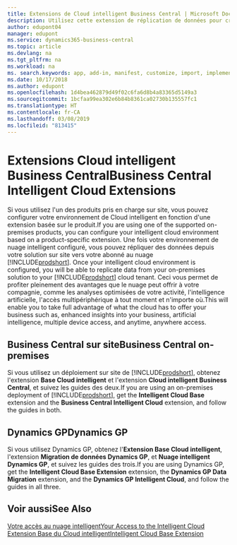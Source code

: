 ```yaml
---
title: Extensions de Cloud intelligent Business Central | Microsoft Docs
description: Utilisez cette extension de réplication de données pour créer une copie cloud de vos données afin d'être connecté au Cloud intelligent.
author: edupont04
manager: edupont
ms.service: dynamics365-business-central
ms.topic: article
ms.devlang: na
ms.tgt_pltfrm: na
ms.workload: na
ms. search.keywords: app, add-in, manifest, customize, import, implement
ms.date: 10/17/2018
ms.author: edupont
ms.openlocfilehash: 1d4bea462879d49f02c6fa6d8b4a83365d5149a3
ms.sourcegitcommit: 1bcfaa99ea302e6b84b8361ca02730b135557fc1
ms.translationtype: HT
ms.contentlocale: fr-CA
ms.lasthandoff: 03/08/2019
ms.locfileid: "813415"
---
```

# <a name="business-central-intelligent-cloud-extensions"></a><span data-ttu-id="89473-103">Extensions Cloud intelligent Business Central</span><span class="sxs-lookup"><span data-stu-id="89473-103">Business Central Intelligent Cloud Extensions</span></span>

<span data-ttu-id="89473-104">Si vous utilisez l'un des produits pris en charge sur site, vous pouvez configurer votre environnement de Cloud intelligent en fonction d'une extension basée sur le produit.</span><span class="sxs-lookup"><span data-stu-id="89473-104">If you are using one of the supported on-premises products, you can configure your intelligent cloud environment based on a product-specific extension.</span></span><span data-ttu-id="89473-105"> Une fois votre environnement de nuage intelligent configuré, vous pouvez répliquer des données depuis votre solution sur site vers votre abonné au nuage [!INCLUDE[prodshort](includes/prodshort.md)].</span><span class="sxs-lookup"><span data-stu-id="89473-105"> Once your intelligent cloud environment is configured, you will be able to replicate data from your on-premises solution to your [!INCLUDE[prodshort](includes/prodshort.md)] cloud tenant.</span></span> <span data-ttu-id="89473-106">Ceci vous permet de profiter pleinement des avantages que le nuage peut offrir à votre compagnie, comme les analyses optimisées de votre activité, l'intelligence artificielle, l'accès multipériphérique à tout moment et n'importe où.</span><span class="sxs-lookup"><span data-stu-id="89473-106">This will enable you to take full advantage of what the cloud has to offer your business such as, enhanced insights into your business, artificial intelligence, multiple device access, and anytime, anywhere access.</span></span>  

## <a name="business-central-on-premises"></a><span data-ttu-id="89473-107">Business Central sur site</span><span class="sxs-lookup"><span data-stu-id="89473-107">Business Central on-premises</span></span>
<span data-ttu-id="89473-108">Si vous utilisez un déploiement sur site de [!INCLUDE[prodshort](includes/prodshort.md)], obtenez l'extension **Base Cloud intelligent** et l'extension **Cloud intelligent Business Central**, et suivez les guides des deux.</span><span class="sxs-lookup"><span data-stu-id="89473-108">If you are using an on-premises deployment of [!INCLUDE[prodshort](includes/prodshort.md)], get the **Intelligent Cloud Base** extension and the **Business Central Intelligent Cloud** extension, and follow the guides in both.</span></span>  

## <a name="dynamics-gp"></a><span data-ttu-id="89473-109">Dynamics GP</span><span class="sxs-lookup"><span data-stu-id="89473-109">Dynamics GP</span></span>
<span data-ttu-id="89473-110">Si vous utilisez Dynamics GP, obtenez l'**Extension Base Cloud intelligent**, l'extension **Migration de données Dynamics GP**, et **Nuage intelligent Dynamics GP**, et suivez les guides des trois.</span><span class="sxs-lookup"><span data-stu-id="89473-110">If you are using Dynamics GP, get the **Intelligent Cloud Base Extension** extension, the **Dynamics GP Data Migration** extension, and the **Dynamics GP Intelligent Cloud**, and follow the guides in all three.</span></span>  

## <a name="see-also"></a><span data-ttu-id="89473-111">Voir aussi</span><span class="sxs-lookup"><span data-stu-id="89473-111">See Also</span></span>

[<span data-ttu-id="89473-112">Votre accès au nuage intelligent</span><span class="sxs-lookup"><span data-stu-id="89473-112">Your Access to the Intelligent Cloud</span></span>](about-intelligent-cloud.md)  
[<span data-ttu-id="89473-113">Extension Base du Cloud intelligent</span><span class="sxs-lookup"><span data-stu-id="89473-113">Intelligent Cloud Base Extension</span></span>](ui-extensions-intelligent-cloud.md)  

